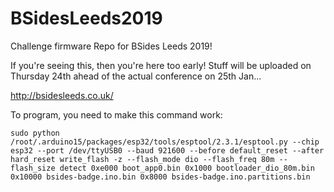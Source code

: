 # BSidesLeeds2019
Challenge firmware Repo for BSides Leeds 2019!

If you're seeing this, then you're here too early! Stuff will be uploaded on Thursday 24th ahead of the actual conference on 25th Jan...

http://bsidesleeds.co.uk/

To program, you need to make this command work:

`sudo python /root/.arduino15/packages/esp32/tools/esptool/2.3.1/esptool.py --chip esp32 --port /dev/ttyUSB0 --baud 921600 --before default_reset --after hard_reset write_flash -z --flash_mode dio --flash_freq 80m --flash_size detect 0xe000 boot_app0.bin 0x1000 bootloader_dio_80m.bin 0x10000 bsides-badge.ino.bin 0x8000 bsides-badge.ino.partitions.bin`
